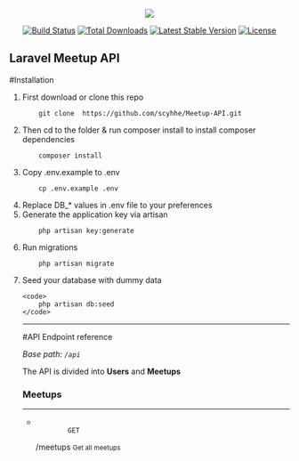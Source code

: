 <p align="center"><img src="https://laravel.com/assets/img/components/logo-laravel.svg"></p>

<p align="center">
<a href="https://travis-ci.org/laravel/framework"><img src="https://travis-ci.org/laravel/framework.svg" alt="Build Status"></a>
<a href="https://packagist.org/packages/laravel/framework"><img src="https://poser.pugx.org/laravel/framework/d/total.svg" alt="Total Downloads"></a>
<a href="https://packagist.org/packages/laravel/framework"><img src="https://poser.pugx.org/laravel/framework/v/stable.svg" alt="Latest Stable Version"></a>
<a href="https://packagist.org/packages/laravel/framework"><img src="https://poser.pugx.org/laravel/framework/license.svg" alt="License"></a>
</p>

## Laravel Meetup API

#Installation

<ol>

<li>First download or clone this repo </li>

  <code>
    git clone  https://github.com/scyhhe/Meetup-API.git
  </code>

<li> Then cd to the folder & run composer install to install composer dependencies</li>

  <code>
    composer install
  </code>

<li>Copy .env.example to .env</li>

  <code>
    cp .env.example .env
  </code>
 
<li> Replace DB_* values in .env file to your preferences </li>

<li> Generate the application key via artisan </li>
  <code>
    php artisan key:generate
  </code>
  
<li> Run migrations </li>

  <code>
    php artisan migrate
  </code>

<li> Seed your database with dummy data</li>
    
    <code>
        php artisan db:seed
    </code>

<hr>

#API Endpoint reference

<em>Base path: <code>/api</code></em>

The API is divided into <strong>Users</strong> and <strong>Meetups</strong>

<h3>Meetups</h3>
<hr>
<ul>
	<li>
		<code>
		GET
		</code>
		<br>
		<span>
			/meetups
		</span>
		<small>
			Get all meetups
		</small>
	</li>
</ul>




